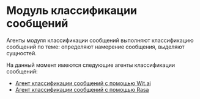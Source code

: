 # Модуль классификации сообщений

Агенты модуля классификации сообщений выполняют классификацию сообщений по теме: определяют намерение сообщения, выделяют сущностей.

На данный момент имеются следующие агенты классификации сообщений:
  * [Агент классификации сообщений с помощью Wit.ai](messageTopicClassificationAgent.ru.md)
  * [Агент классификации сообщений с помощью Rasa](rasaMessageTopicClasificationAgent.ru.md)

